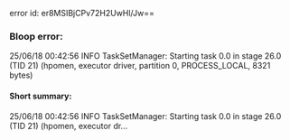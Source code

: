 error id: er8MSIBjCPv72H2UwHl/Jw==
### Bloop error:

25/06/18 00:42:56 INFO TaskSetManager: Starting task 0.0 in stage 26.0 (TID 21) (hpomen, executor driver, partition 0, PROCESS_LOCAL, 8321 bytes)
#### Short summary: 

25/06/18 00:42:56 INFO TaskSetManager: Starting task 0.0 in stage 26.0 (TID 21) (hpomen, executor dr...